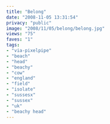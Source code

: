 ```yaml
---
title: "Belong"
date: "2008-11-05 13:31:54"
privacy: "public"
image: "2008/11/05/belong/belong.jpg"
views: "75"
faves: "1"
tags:
- "via-pixelpipe"
- "beach"
- "head"
- "beachy"
- "cow"
- "england"
- "field"
- "isolate"
- "sussesx"
- "sussex"
- "uk"
- "beachy head"
---
```

<a href="/photos/2008/11/05/belong"></a>
